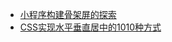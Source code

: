 * [小程序构建骨架屏的探索](https://segmentfault.com/a/1190000015876164?utm_source=weekly&utm_medium=email&utm_campaign=email_weekly)
* [CSS实现水平垂直居中的1010种方式](https://segmentfault.com/a/1190000016389031)

